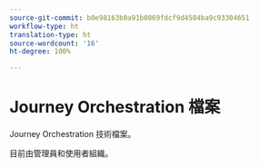```yaml
---
source-git-commit: b0e98163b0a91b0869fdcf9d4584ba9c93304651
workflow-type: ht
translation-type: ht
source-wordcount: '16'
ht-degree: 100%

---
```

# Journey Orchestration 檔案

Journey Orchestration 技術檔案。

目前由管理員和使用者組織。
